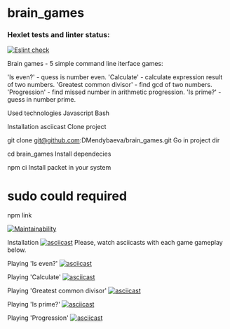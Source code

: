 # brain_games
### Hexlet tests and linter status:
[![Eslint check](https://github.com/DMendybaeva/brain_games/workflows/eslint-check/badge.svg)](https://github.com/DMendybaeva/brain_games/actions)

Brain games - 5 simple command line iterface games:

'Is even?' - quess is number even.
'Calculate' - calculate expression result of two numbers.
'Greatest common divisor' - find gcd of two numbers.
'Progression' - find missed number in arithmetic progression.
'Is prime?' - guess in number prime.

Used technologies
Javascript
Bash

Installation asciicast
Clone project

git clone git@github.com:DMendybaeva/brain_games.git
Go in project dir

cd brain_games
Install dependecies

npm ci
Install packet in your system

# sudo could required
npm link 

[![Maintainability](https://api.codeclimate.com/v1/badges/a99a88d28ad37a79dbf6/maintainability)](https://codeclimate.com/github/codeclimate/codeclimate/maintainability)

Installation
[![asciicast](https://asciinema.org/a/kyI7U0UkSvLer2HZpedf0trYq.svg)](https://asciinema.org/a/kyI7U0UkSvLer2HZpedf0trYq)
Please, watch asciicasts with each game gameplay below.

Playing 'Is even?'
[![asciicast](https://asciinema.org/a/phbcPnL6dbPrENDpvLcDuiFhj.svg)](https://asciinema.org/a/phbcPnL6dbPrENDpvLcDuiFhj)

Playing 'Calculate'
[![asciicast](https://asciinema.org/a/re9Th0xfGgFkOoqU6eHavE6OX.svg)](https://asciinema.org/a/re9Th0xfGgFkOoqU6eHavE6OX)

Playing 'Greatest common divisor'
[![asciicast](https://asciinema.org/a/Cc6YS4Lbwa8dsLLLcFA8tcWhL.svg)](https://asciinema.org/a/Cc6YS4Lbwa8dsLLLcFA8tcWhL)

Playing 'Is prime?'
[![asciicast](https://asciinema.org/a/79DlDx1Dj697B06s2xRw2lGpq.svg)](https://asciinema.org/a/79DlDx1Dj697B06s2xRw2lGpq)

Playing 'Progression'
[![asciicast](https://asciinema.org/a/8ECJdlv4PnZtCsUJdu4E7QP8W.svg)](https://asciinema.org/a/8ECJdlv4PnZtCsUJdu4E7QP8W)
